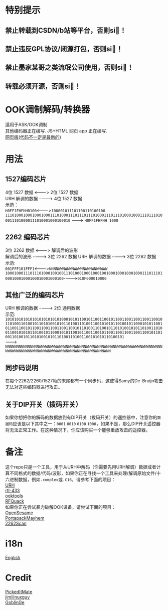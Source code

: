 #  特别提示
## 禁止转载到CSDN/b站等平台，否则si🐎！
## 禁止违反GPL协议/闭源打包，否则si🐎！
## 禁止墨家某哥之类流氓公司使用，否则si🐎！
## 转载必须开源，否则si🐎！
# OOK调制解码/转换器
适用于ASK/OOK调制  
其他编码器正在编写.
JS+HTML 网页 app 正在编写.  
[网页版(代码不一定是最新的)](https://onlinegdb.com/jWH5Eh_ZM)
# 用法
## 1527编码芯片
4位 1527 数据 <---> 2位 1527 数据  
URH 解调的数据 ----> 4位 1527 数据    
示范：  
``H0FF1FHFHH0100``<--->``100001011101100110100100``  
``111010001000100010001110100011101110111010001110111010001000111011101000111010000111010001000100010`` ---> `H0FF1FHFHH 1000`
## 2262 编码芯片
3位 2262 数据 <---> 解调后的波形  
解调后的波形 ----> 3位 2262 数据 
URH 解调的数据 ----> 3位 2262 数据  
示范:  
``001FFF101FFF1``<--->``NNNNWWNWNWNWWWNNWWNWNWNWWW``  
``100010001110111010001001001110100010001000100100010001000100011101110100010001000100010001000100``---->``010F000010000``
## 其他广泛的编码芯片
URH 解调的数据 ----> 2位 通用数据  
示范:  
``101010101010101010101010100010101100101100110010110011001100110011001011010011010010110101001010110100110100110010101011010010110001010110010110011001011001100110011001100101101001101001011010100101011010011010011001010101101001011000101011001011001100101100110011001100110010110100110100101101010010101101001101001100101010110100101 ``  
--->  
``NNNNNNNNNNNNNNNWNWWNWWWWWNWNWNNWNNNNWNWNWNNNWNNWNNWNWWNWWWWWNWNWNNWNNNNWNWNWNNNWNNWNNWNWWNWWWWWNWNWNNWNNNNWNWNWNNNWNN``

## 同步码说明
在每个2262/2260/1527帧的末尾都有一个同步码，这使得Samy的De-Bruijn攻击无法对这些编码器进行攻击。

## 关于DIP开关（拨码开关）

如果你想把你的解码的数据放到有DIP开关（拨码开关）的遥控器中，注意你的``数据码``应该是以下其中之一：``0001`` ``0010`` ``0100`` ``1000``，如果不是，那么DIP开关遥控器将无法正常工作。在这种情况下，你应该购买一个能够重放攻击的遥控器。
# 备注
这个repo只是一个工具，用于从URH中解码（你需要先用URH解调）数据或者计算不同格式的数据/代码/波形，如果你正在寻找一个工具来处理/解调原始文件/十六进制数据，例如```.complex```或```.C16```，请参考下面的项目：  
[URH](https://github.com/jopohl/urh)  
[rtl-433](https://github.com/merbanan/rtl_433)  
[ooktools](https://github.com/leonjza/ooktools)   
[RFQuack](https://github.com/rfquack/RFQuack)  
如果你正在尝试暴力破解OOK设备，请尝试下面的项目：  
[OpenSesame](https://github.com/samyk/opensesame)  
[PortapackMayhem](https://github.com/eried/portapack-mayhem)  
[2262Scan](https://github.com/zxkmm/2262Scan)
# i18n
[English](https://github.com/zxkmm/OOKFormatCalculate/blob/main/README.md)
# Credit
[PickedItMate](https://github.com/pickeditmate)  
[jimilinuxguy](https://github.com/jimilinuxguy)  
[GoblinGe](https://github.com/GoblinGe)  
 

